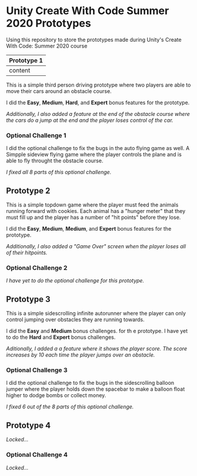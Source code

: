 # Unity Create With Code Summer 2020 Prototypes

Using this repository to store the prototypes made during Unity's Create With Code: Summer 2020 course

Prototype 1 |
----------- |
content |

This is a simple third person driving prototype where two players are able to move their cars around an obstacle course. 

I did the <b>Easy</b>, <b>Medium</b>, <b>Hard</b>, and <b>Expert</b> bonus features for the prototype.

<i>Additionally, I also added a feature at the end of the obstacle course where the cars do a jump at the end and the player loses control of the car. </i>

### Optional Challenge 1 

I did the optional challenge to fix the bugs in the auto flying game as well. A Simpple sideview flying game where the player controls the plane and is able to fly throught the obstacle course. 

<i>I fixed all 8 parts of this optional challenge. </i>

## Prototype 2 
This is a simple topdown game where the player must feed the animals running forward with cookies. Each animal has a "hunger meter" that they must fill up and the player has a number of "hit points" before they lose. 

I did the <b>Easy</b>, <b>Medium</b>, <b>Medium</b>, and <b>Expert</b> bonus features for the prototype. 

<i>Additionally, I also added a "Game Over" screen when the player loses all of their hitpoints. </i>

### Optional Challenge 2 

<i>I have yet to do the optional challenge for this prototype. </i>

## Prototype 3 
This is a simple sidescrolling infinite autorunner where the player can only control jumping over obstacles they are running towards. 

I did the <b>Easy</b> and <b>Medium</b> bonus challenges. for th e prototype. I have yet to do the <b>Hard</b> and <b>Expert</b> bonus challenges. 

<i> Aditionally, I added a a feature where it shows the player score. The score increases by 10 each time the player jumps over an obstacle. </i>

### Optional Challenge 3 

I did the optional challenge to fix the bugs in the sidescrolling balloon jumper where the player holds down the spacebar to make a balloon float higher to dodge bombs or collect money. 

<i>I fixed 6 out of the 8 parts of this optional challenge. </i>

## Prototype 4 
<i>Locked... </i>

### Optional Challenge 4 
<i>Locked... </i>